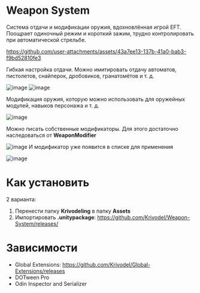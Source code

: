 # Weapon System
Система отдачи и модификации оружия, вдохновлённая игрой EFT. Поощрает одиночный режим и короткий зажим, трудно контролировать при автоматической стрельбе.

https://github.com/user-attachments/assets/43a7ee13-137b-41a0-bab3-f9bd52810fe3

Гибкая настройка отдачи. Можно имитировать отдачу автоматов, пистолетов, снайперок, дробовиков, гранатомётов и т. д.

![image](https://github.com/user-attachments/assets/19e4ce14-98ca-4200-ba24-02e51d03c4cc)
![image](https://github.com/user-attachments/assets/da7bff05-d1d3-459e-a7ae-1a52bd30e608)

Модификация оружия, которую можно использовать для оружейных модулей, навыков персонажа и т. д.

![image](https://github.com/user-attachments/assets/8dc243fd-5100-4668-b392-64e097cab97a)

Можно писать собственные модификаторы. Для этого достаточно наследоваться от **WeaponModifier**

![image](https://github.com/user-attachments/assets/d964f7e6-6f74-4d24-967c-dac90b34276f)
И модификатор уже появится в списке для применения

![image](https://github.com/user-attachments/assets/8a0fb88c-2751-4da7-a4c6-d1741167e41c)

# Как установить
2 варианта:
1) Перенести папку **Krivodeling** в папку **Assets**
2) Импортировать **.unitypackage**: https://github.com/Krivodel/Weapon-System/releases/
# Зависимости
- Global Extensions: https://github.com/Krivodel/Global-Extensions/releases
- DOTween Pro
- Odin Inspector and Serializer
